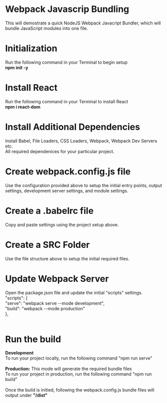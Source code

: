 # Webpack Javascrip Bundling
This will demostrate a quick NodeJS Webpack Javacript Bundler, which will bundle JavaScript modules into one file. 
# Initialization
Run the following command in your Terminal to begin setup<br>
<b>npm init -y</b>

# Install React
Run the following command in your Terminal to install React<br>
<b>npm i react-dom</b>

# Install Additional Dependencies
Install Babel, File Loaders, CSS Loaders, Webpack, Webpack Dev Servers etc.<br> All required dependenices for your particular project. 

# Create webpack.config.js file 
Use the configuration provided above to setup the initial entry points, output settings, development server settings, and module settings. 

# Create a .babelrc file
Copy and paste settings using the project setup above. 

# Create a SRC Folder
Use the file structure above to setup the initial required files. 

# Update Webpack Server
Open the package.json file and update the initial "scripts" settings.<br>
  "scripts": {<br>
    "serve": "webpack serve --mode development",<br>
    "build": "webpack --mode production"<br>
  },<br>
<br>

# Run the build 
<b>Development</b><br>
To run your project locally, run the following command "npm run serve" <br><br>
<b>Production:</b> This mode will generate the required bundle files<br>
To run your project in production, run the following command "npm run build"<br><br>
Once the build is initied, following the webpack.config.js bundle files will output under <b>"/dist"</b>


